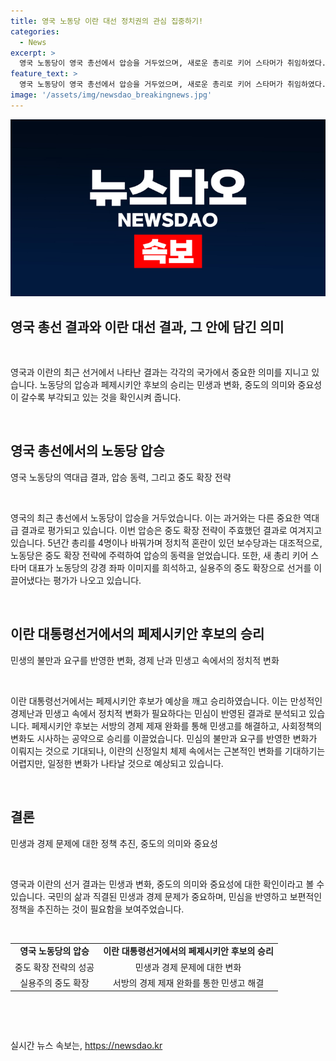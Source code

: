 ```yaml
---
title: 영국 노동당 이란 대선 정치권의 관심 집중하기!
categories:
  - News
excerpt: >
  영국 노동당이 영국 총선에서 압승을 거두었으며, 새로운 총리로 키어 스타머가 취임하였다. 노동당은 중도 확장 전략으로 압승을 이루었고, 스타머 대표가 강경 좌파 이미지를 희석하며 실용주의 중도 확장을 통해 성공을 거뒀다. 한편 이란 대통령선거에서는 마수드 페제시키안 후보가 승리하여, 민생 고삐 풀기와 사회정책 변화를 약속하며 다른 후보들과 차별화했다. 이러한 선거 결과들은 중도의 중요성과 민생 문제의 중요성을 강조하며, 보편적 정책과 지지층의 확대가 필요하다는 점을 보여주고 있다.
feature_text: >
  영국 노동당이 영국 총선에서 압승을 거두었으며, 새로운 총리로 키어 스타머가 취임하였다. 노동당은 중도 확장 전략으로 압승을 이루었고, 스타머 대표가 강경 좌파 이미지를 희석하며 실용주의 중도 확장을 통해 성공을 거뒀다. 한편 이란 대통령선거에서는 마수드 페제시키안 후보가 승리하여, 민생 고삐 풀기와 사회정책 변화를 약속하며 다른 후보들과 차별화했다. 이러한 선거 결과들은 중도의 중요성과 민생 문제의 중요성을 강조하며, 보편적 정책과 지지층의 확대가 필요하다는 점을 보여주고 있다.
image: '/assets/img/newsdao_breakingnews.jpg'
---
```


<p><img src="/assets/img/newsdao_breakingnews.jpg" alt="bookingtag 속보" /></p>

<h2 data-ke-size="size26">영국 총선 결과와 이란 대선 결과, 그 안에 담긴 의미</h2>

<p data-ke-size="size16">&nbsp;</p>

<p>영국과 이란의 최근 선거에서 나타난 결과는 각각의 국가에서 중요한 의미를 지니고 있습니다. 노동당의 압승과 페제시키안 후보의 승리는 민생과 변화, 중도의 의미와 중요성이 갈수록 부각되고 있는 것을 확인시켜 줍니다.</p>

<p data-ke-size="size16">&nbsp;</p>

<h2 data-ke-size="size24">영국 총선에서의 노동당 압승</h2>

<p data-ke-size="size16">영국 노동당의 역대급 결과, 압승 동력, 그리고 중도 확장 전략</p>

<p data-ke-size="size16">&nbsp;</p>

<p>영국의 최근 총선에서 노동당이 압승을 거두었습니다. 이는 과거와는 다른 중요한 역대급 결과로 평가되고 있습니다. 이번 압승은 중도 확장 전략이 주효했던 결과로 여겨지고 있습니다. 5년간 총리를 4명이나 바꿔가며 정치적 혼란이 있던 보수당과는 대조적으로, 노동당은 중도 확장 전략에 주력하여 압승의 동력을 얻었습니다. 또한, 새 총리 키어 스타머 대표가 노동당의 강경 좌파 이미지를 희석하고, 실용주의 중도 확장으로 선거를 이끌어냈다는 평가가 나오고 있습니다.</p>

<p data-ke-size="size16">&nbsp;</p>

<h2 data-ke-size="size24">이란 대통령선거에서의 페제시키안 후보의 승리</h2>

<p data-ke-size="size16">민생의 불만과 요구를 반영한 변화, 경제 난과 민생고 속에서의 정치적 변화</p>

<p data-ke-size="size16">&nbsp;</p>

<p>이란 대통령선거에서는 페제시키안 후보가 예상을 깨고 승리하였습니다. 이는 만성적인 경제난과 민생고 속에서 정치적 변화가 필요하다는 민심이 반영된 결과로 분석되고 있습니다. 페제시키안 후보는 서방의 경제 제재 완화를 통해 민생고를 해결하고, 사회정책의 변화도 시사하는 공약으로 승리를 이끌었습니다. 민심의 불만과 요구를 반영한 변화가 이뤄지는 것으로 기대되나, 이란의 신정일치 체제 속에서는 근본적인 변화를 기대하기는 어렵지만, 일정한 변화가 나타날 것으로 예상되고 있습니다.</p>

<p data-ke-size="size16">&nbsp;</p>

<h2 data-ke-size="size24">결론</h2>

<p data-ke-size="size16">민생과 경제 문제에 대한 정책 추진, 중도의 의미와 중요성</p>

<p data-ke-size="size16">&nbsp;</p>

<p>영국과 이란의 선거 결과는 민생과 변화, 중도의 의미와 중요성에 대한 확인이라고 볼 수 있습니다. 국민의 삶과 직결된 민생과 경제 문제가 중요하며, 민심을 반영하고 보편적인 정책을 추진하는 것이 필요함을 보여주었습니다.</p>

<p data-ke-size="size16">&nbsp;</p>

<table>
    <tbody>
        <tr>
            <td style="text-align: center; height: 17px;"><b>영국 노동당의 압승</b></td>
            <td style="text-align: center; height: 17px;"><b>이란 대통령선거에서의 페제시키안 후보의 승리</b></td>
        </tr>
        <tr>
            <td style="text-align: center; height: 17px;">중도 확장 전략의 성공</td>
            <td style="text-align: center; height: 17px;">민생과 경제 문제에 대한 변화</td>
        </tr>
        <tr>
            <td style="text-align: center; height: 17px;">실용주의 중도 확장</td>
            <td style="text-align: center; height: 17px;">서방의 경제 제재 완화를 통한 민생고 해결</td>
        </tr>
    </tbody>
</table>

<p data-ke-size="size16">&nbsp;</p>

<p data-ke-size="size16">&nbsp;</p>
실시간 뉴스 속보는, <a href="https://newsdao.kr" rel="dofollow">https://newsdao.kr</a>


